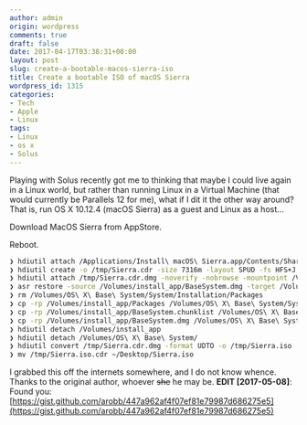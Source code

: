 ```yaml
---
author: admin
origin: wordpress
comments: true
draft: false
date: 2017-04-17T03:38:31+00:00
layout: post
slug: create-a-bootable-macos-sierra-iso
title: Create a bootable ISO of macOS Sierra
wordpress_id: 1315
categories:
- Tech
- Apple
- Linux
tags:
- Linux
- os x
- Solus
---
```


Playing with Solus recently got me to thinking that maybe I could live again in a Linux world, but rather than running Linux in a Virtual Machine (that would currently be Parallels 12 for me), what if I dit it the other way around? That is, run OS X 10.12.4 (macOS Sierra) as a guest and Linux as a host...

Download MacOS Sierra from AppStore.

Reboot.

```bash
❯ hdiutil attach /Applications/Install\ macOS\ Sierra.app/Contents/SharedSupport/InstallESD.dmg -noverify -nobrowse -mountpoint /Volumes/install_app
❯ hdiutil create -o /tmp/Sierra.cdr -size 7316m -layout SPUD -fs HFS+J
❯ hdiutil attach /tmp/Sierra.cdr.dmg -noverify -nobrowse -mountpoint /Volumes/install_build
❯ asr restore -source /Volumes/install_app/BaseSystem.dmg -target /Volumes/install_build -noprompt -noverify -erase
❯ rm /Volumes/OS\ X\ Base\ System/System/Installation/Packages
❯ cp -rp /Volumes/install_app/Packages /Volumes/OS\ X\ Base\ System/System/Installation/
❯ cp -rp /Volumes/install_app/BaseSystem.chunklist /Volumes/OS\ X\ Base\ System/BaseSystem.chunklist
❯ cp -rp /Volumes/install_app/BaseSystem.dmg /Volumes/OS\ X\ Base\ System/BaseSystem.dmg
❯ hdiutil detach /Volumes/install_app
❯ hdiutil detach /Volumes/OS\ X\ Base\ System/
❯ hdiutil convert /tmp/Sierra.cdr.dmg -format UDTO -o /tmp/Sierra.iso
❯ mv /tmp/Sierra.iso.cdr ~/Desktop/Sierra.iso
```

I grabbed this off the internets somewhere, and I do not know whence. Thanks to the original author, whoever ~~she~~ he may be.
**EDIT [2017-05-08]**: Found you: [https://gist.github.com/arobb/447a962af4f07ef81e79987d686275e5](https://gist.github.com/arobb/447a962af4f07ef81e79987d686275e5)
